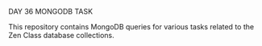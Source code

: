 DAY 36 MONGODB TASK

This repository contains MongoDB queries for various tasks related to the Zen Class database collections.
